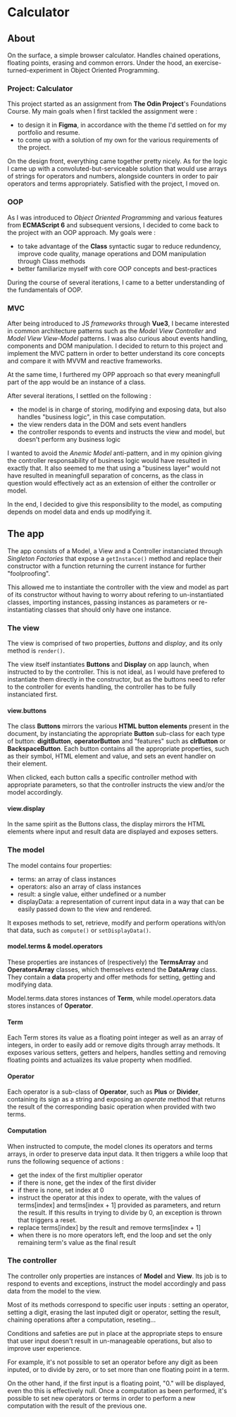 # Calculator
## About
On the surface, a simple browser calculator. Handles chained operations, floating points, erasing and common errors. Under the hood, an exercise-turned-experiment in Object Oriented Programming.

### Project: Calculator
This project started as an assignment from **The Odin Project**'s Foundations Course. My main goals when I first tackled the assignment were :
- to design it in **Figma**, in accordance with the theme I'd settled on for my portfolio and resume.
- to come up with a solution of my own for the various requirements of the project.

On the design front, everything came together pretty nicely. As for the logic I came up with  a convoluted-but-serviceable solution that would use arrays of strings for operators and numbers, alongside counters in order to pair operators and terms appropriately. Satisfied with the project, I moved on.

### OOP
As I was introduced to *Object Oriented Programming* and various features from **ECMAScript 6** and subsequent versions, I decided to come back to the project with an OOP approach. My goals were : 
- to take advantage of the **Class** syntactic sugar to reduce redundency, improve code quality, manage operations and DOM manipulation through Class methods
- better familiarize myself with core OOP concepts and best-practices

During the course of several iterations, I came to a better understanding of the fundamentals of OOP.

### MVC
After being introduced to JS *frameworks* through **Vue3**, I became interested in common architecture patterns such as the *Model View Controller* and *Model View View-Model* patterns. I was also curious about events handling, components and DOM manipulation. I decided to return to this project and implement the MVC pattern in order to better understand its core concepts and compare it with MVVM and reactive frameworks.

At the same time, I furthered my OPP approach so that every meaningfull part of the app would be an instance of a class.

After several iterations, I settled on the following :
- the model is in charge of storing, modifying and exposing data, but also handles "business logic", in this case computation. 
- the view renders data in the DOM and sets event handlers
- the controller responds to events and instructs the view and model, but doesn't perform any business logic

I wanted to avoid the *Anemic Model* anti-pattern, and in my opinion giving the controller responsability of business logic would have resulted in exactly that. It also seemed to me that using a "business layer" would not have resulted in meaningfull separation of concerns, as the class in question would effectively act as an extension of either the controller or model.

In the end, I decided to give this responsibility to the model, as computing depends on model data and ends up modifying it.

## The app
The app consists of a Model, a View and a Controller instanciated through *Singleton Factories* that expose a `getInstance()` method and replace their constructor with a function returning the current instance for further "foolproofing".

This allowed me to instantiate the controller with the view and model as part of its constructor without having to worry about refering to un-instantiated classes, importing instances, passing instances as parameters or re-instantiating classes that should only have one instance.

### The view
The view is comprised of two properties, *buttons* and *display*, and its only method is `render()`.

The view itself instantiates **Buttons** and **Display** on app launch, when instructed to by the controller. This is not ideal, as I would have prefered to instantiate them directly in the constructor, but as the buttons need to refer to the controller for events handling, the controller has to be fully instanciated first.

#### view.buttons
The class **Buttons** mirrors the various **HTML button elements** present in the document, by instanciating the appropriate **Button** sub-class for each type of button: **digitButton**, **operatorButton** and "features" such as **clrButton** or **BackspaceButton**. Each button contains all the appropriate properties, such as their symbol, HTML element and value, and sets an event handler on their element.

When clicked, each button calls a specific controller method with appropriate parameters, so that the controller instructs the view and/or the model accordingly.

#### view.display
In the same spirit as the Buttons class, the display mirrors the HTML elements where input and result data are displayed and exposes setters.

### The model
The model contains four properties: 

- terms: an array of class instances
- operators: also an array of class instances
- result: a single value, either undefined or a number
- displayData: a representation of current input data in a way that can be easily passed down to the view and rendered.

It exposes methods to set, retrieve, modify and perform operations with/on that data, such as ``compute()`` or ``setDisplayData()``.

#### model.terms & model.operators
These properties are instances of (respectively) the **TermsArray** and **OperatorsArray** classes, which themselves extend the **DataArray** class. They contain a **data** property and offer methods for setting, getting and modifying data.

Model.terms.data stores instances of **Term**, while model.operators.data stores instances of **Operator**.


#### Term
Each Term stores its value as a floating point integer as well as an array of integers, in order to easily add or remove digits through array methods. It exposes various setters, getters and helpers, handles setting and removing floating points and actualizes its value property when modified.

#### Operator
Each operator is a sub-class of **Operator**, such as **Plus** or **Divider**, containing its sign as a string and exposing an *operate* method that returns the result of the corresponding basic operation when provided with two terms.

#### Computation

When instructed to compute, the model clones its operators and terms arrays, in order to preserve data input data. It then triggers a while loop that runs the following sequence of actions :

- get the index of the first multiplier operator
- if there is none, get the index of the first divider
- if there is none, set index at 0
- instruct the operator at this index to operate, with the values of terms[index] and terms[index + 1] provided as parameters, and return the result. If this results in trying to divide by 0, an exception is thrown that triggers a reset.
- replace terms[index] by the result and remove terms[index + 1]
- when there is no more operators left, end the loop and set the only remaining term's value as the final result

### The controller
The controller only properties are instances of **Model** and **View**. Its job is to respond to events and exceptions, instruct the model accordingly and pass data from the model to the view.

Most of its methods correspond to specific user inputs : setting an operator, setting a digit, erasing the last inputed digit or operator, setting the result, chaining operations after a computation, reseting... 

Conditions and safeties are put in place at the appropriate steps to ensure that user input doesn't result in un-manageable operations, but also to improve user experience.

For example, it's not possible to set an operator before any digit as been inputed, or to divide by zero, or to set more than one floating point in a term.

On the other hand, if the first input is a floating point, "0." will be displayed, even tho this is effectively null. Once a computation as been performed, it's possible to set new operators or terms in order to perform a new computation with the result of the previous one.